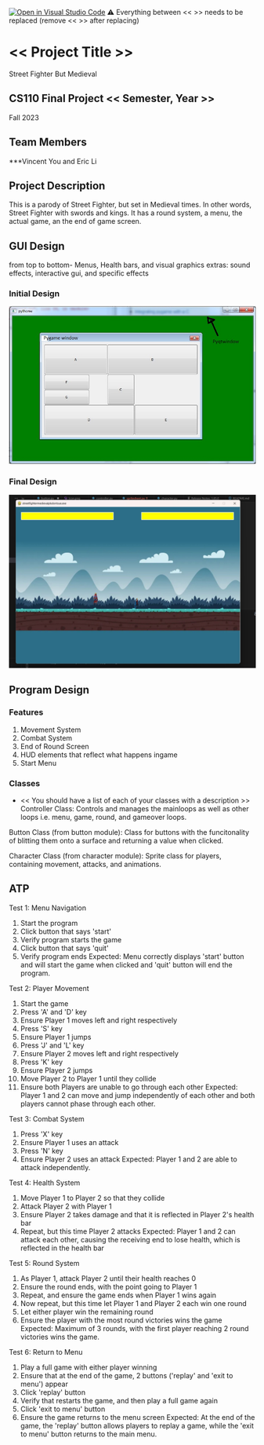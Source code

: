 [![Open in Visual Studio Code](https://classroom.github.com/assets/open-in-vscode-718a45dd9cf7e7f842a935f5ebbe5719a5e09af4491e668f4dbf3b35d5cca122.svg)](https://classroom.github.com/online_ide?assignment_repo_id=12803360&assignment_repo_type=AssignmentRepo)
:warning: Everything between << >> needs to be replaced (remove << >> after replacing)

# << Project Title >>
Street Fighter But Medieval

## CS110 Final Project  << Semester, Year >>
Fall 2023

## Team Members
***Vincent You and Eric Li

## Project Description
This is a parody of Street Fighter, but set in Medieval times. In other words, Street Fighter with swords and kings.
It has a round system, a menu, the actual game, an the end of game screen.

## GUI Design
from top to bottom-
Menus, Health bars, and visual graphics 
extras: sound effects, interactive gui, and specific effects
### Initial Design

![initial gui](assets/gui.jpg)

### Final Design

![final gui](assets/finalgui.jpg)

## Program Design

### Features

1. Movement System
2. Combat System
3. End of Round Screen
4. HUD elements that reflect what happens ingame
5. Start Menu

### Classes

- << You should have a list of each of your classes with a description >>
Controller Class:
    Controls and manages the mainloops as well as other loops i.e. menu, game, round, and gameover loops.

Button Class (from button module):
    Class for buttons with the funcitonality of blitting them onto a surface and returning a value when clicked.

Character Class (from character module):
    Sprite class for players, containing movement, attacks, and animations.

## ATP

Test 1: Menu Navigation
1. Start the program
2. Click button that says 'start'
3. Verify program starts the game
4. Click button that says 'quit'
5. Verify program ends
Expected: Menu correctly displays 'start' button and will start the game when clicked and 'quit' button will end the program.

Test 2: Player Movement
1. Start the game
2. Press 'A' and 'D' key
3. Ensure Player 1 moves left and right respectively
4. Press 'S' key
5. Ensure Player 1 jumps
6. Press 'J' and 'L' key
7. Ensure Player 2 moves left and right respectively
8. Press 'K' key
9. Ensure Player 2 jumps
10. Move Player 2 to Player 1 until they collide
11. Ensure both Players are unable to go through each other
Expected: Player 1 and 2 can move and jump independently of each other and both players cannot phase through each other.

Test 3: Combat System
1. Press 'X' key
2. Ensure Player 1 uses an attack
3. Press 'N' key
4. Ensure Player 2 uses an attack
Expected: Player 1 and 2 are able to attack independently.

Test 4: Health System
1. Move Player 1 to Player 2 so that they collide
2. Attack Player 2 with Player 1
3. Ensure Player 2 takes damage and that it is reflected in Player 2's health bar
4. Repeat, but this time Player 2 attacks
Expected: Player 1 and 2 can attack each other, causing the receiving end to lose health, which is reflected in the health bar

Test 5: Round System
1. As Player 1, attack Player 2 until their health reaches 0
2. Ensure the round ends, with the point going to Player 1
3. Repeat, and ensure the game ends when Player 1 wins again
4. Now repeat, but this time let Player 1 and Player 2 each win one round
5. Let either player win the remaining round
6. Ensure the player with the most round victories wins the game
Expected: Maximum of 3 rounds, with the first player reaching 2 round victories wins the game.

Test 6: Return to Menu
1. Play a full game with either player winning
2. Ensure that at the end of the game, 2 buttons ('replay' and 'exit to menu') appear
3. Click 'replay' button
4. Verify that restarts the game, and then play a full game again
5. Click 'exit to menu' button
6. Ensure the game returns to the menu screen
Expected: At the end of the game, the 'replay' button allows players to replay a game, while the 'exit to menu' button returns to the main menu.



